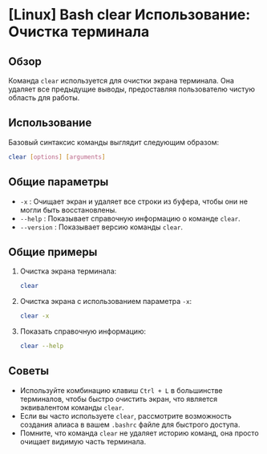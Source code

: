 # [Linux] Bash clear Использование: Очистка терминала

## Обзор
Команда `clear` используется для очистки экрана терминала. Она удаляет все предыдущие выводы, предоставляя пользователю чистую область для работы.

## Использование
Базовый синтаксис команды выглядит следующим образом:

```bash
clear [options] [arguments]
```

## Общие параметры
- `-x` : Очищает экран и удаляет все строки из буфера, чтобы они не могли быть восстановлены.
- `--help` : Показывает справочную информацию о команде `clear`.
- `--version` : Показывает версию команды `clear`.

## Общие примеры
1. Очистка экрана терминала:
   ```bash
   clear
   ```

2. Очистка экрана с использованием параметра `-x`:
   ```bash
   clear -x
   ```

3. Показать справочную информацию:
   ```bash
   clear --help
   ```

## Советы
- Используйте комбинацию клавиш `Ctrl + L` в большинстве терминалов, чтобы быстро очистить экран, что является эквивалентом команды `clear`.
- Если вы часто используете `clear`, рассмотрите возможность создания алиаса в вашем `.bashrc` файле для быстрого доступа.
- Помните, что команда `clear` не удаляет историю команд, она просто очищает видимую часть терминала.